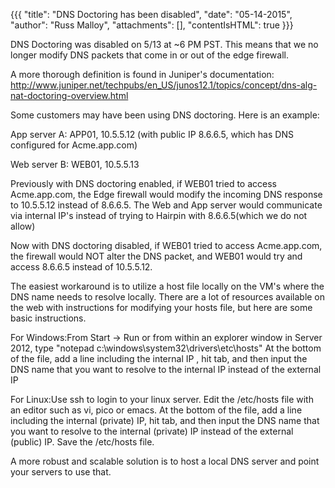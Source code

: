 {{{
  "title": "DNS Doctoring has been disabled",
  "date": "05-14-2015",
  "author": "Russ Malloy",
  "attachments": [],
  "contentIsHTML": true
}}}

<p>DNS Doctoring was disabled on 5/13 at ~6 PM PST.  This means that we no longer modify DNS packets that come in or out of the edge firewall.

A more thorough definition is found in Juniper's documentation: http://www.juniper.net/techpubs/en_US/junos12.1/topics/concept/dns-alg-nat-doctoring-overview.html
</p>

<p>Some customers may have been using DNS doctoring.  Here is an example:</p>

<p>App server A: APP01, 10.5.5.12  (with public IP 8.6.6.5, which has DNS configured for Acme.app.com)</p>

<p>Web server B: WEB01, 10.5.5.13</p>

<p>Previously with DNS doctoring enabled, if WEB01 tried to access Acme.app.com, the Edge firewall would modify the incoming DNS response to 10.5.5.12 instead of 8.6.6.5.  The Web and App server would communicate via internal IP's instead of trying to Hairpin with 8.6.6.5(which we do not allow)

Now with DNS doctoring disabled, if WEB01 tried to access Acme.app.com, the firewall would NOT alter the DNS packet, and WEB01 would try and access 8.6.6.5 instead of 10.5.5.12.
</p>

<p>The easiest workaround is to utilize a host file locally on the VM's where the DNS name needs to resolve locally.  There are a lot of resources available on the web with instructions for modifying your hosts file, but here are some basic instructions.</p>  
<p>For Windows:From Start -> Run or from within an explorer window in Server 2012, type "notepad c:\windows\system32\drivers\etc\hosts"
At the bottom of the file, add a line including the internal IP , hit tab, and then input the DNS name that you want to resolve to the internal IP instead of the external IP</p>
<p>For Linux:Use ssh to login to your linux server.  Edit the /etc/hosts file with an editor such as vi, pico or emacs.  At the bottom of the file, add a line including the internal (private) IP, hit tab, and then input the DNS name that you want to resolve to the internal (private) IP instead of the external (public) IP. Save the /etc/hosts file.</p>

<p>A more robust and scalable solution is to host a local DNS server and point your servers to use that.</p> 


